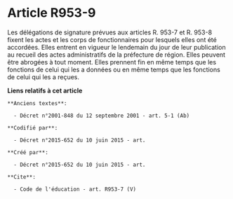# Article R953-9

Les délégations de signature prévues aux articles R. 953-7 et R. 953-8 fixent les actes et les corps de fonctionnaires pour
lesquels elles ont été accordées. Elles entrent en vigueur le lendemain du jour de leur publication au recueil des actes
administratifs de la préfecture de région. Elles peuvent être abrogées à tout moment. Elles prennent fin en même temps que
les fonctions de celui qui les a données ou en même temps que les fonctions de celui qui les a reçues.

**Liens relatifs à cet article**

	**Anciens textes**:

	  - Décret n°2001-848 du 12 septembre 2001 - art. 5-1 (Ab)

	**Codifié par**:

	  - Décret n°2015-652 du 10 juin 2015 - art.

	**Créé par**:

	  - Décret n°2015-652 du 10 juin 2015 - art.

	**Cite**:

	  - Code de l'éducation - art. R953-7 (V)
